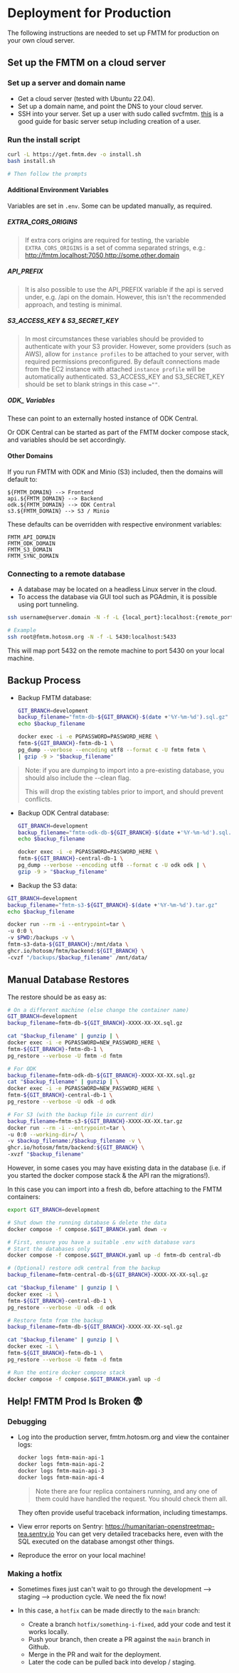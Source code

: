 # Deployment for Production

The following instructions are needed to set up FMTM for production on
your own cloud server.

## Set up the FMTM on a cloud server

### Set up a server and domain name

- Get a cloud server (tested with Ubuntu 22.04).
- Set up a domain name, and point the DNS to your cloud server.
- SSH into your server. Set up a user with sudo called
  svcfmtm. [this](https://www.digitalocean.com/community/tutorials/initial-server-setup-with-ubuntu-22-04)
  is a good guide for basic server setup including creation of a
  user.

### Run the install script

```bash
curl -L https://get.fmtm.dev -o install.sh
bash install.sh

# Then follow the prompts
```

#### Additional Environment Variables

Variables are set in `.env`.
Some can be updated manually, as required.

##### EXTRA_CORS_ORIGINS

> If extra cors origins are required for testing, the variable
> `EXTRA_CORS_ORIGINS` is a set of comma separated strings, e.g.:
> <http://fmtm.localhost:7050,http://some.other.domain>

##### API_PREFIX

> It is also possible to use the API_PREFIX variable if the api
> is served under, e.g. /api on the domain.
> However, this isn't the recommended approach, and testing is minimal.

##### S3_ACCESS_KEY & S3_SECRET_KEY

> In most circumstances these variables should be provided
> to authenticate with your S3 provider.
> However, some providers (such as AWS), allow for
> `instance profiles` to be attached to your server,
> with required permissions preconfigured.
> By default connections made from the EC2 instance
> with attached `instance profile` will be automatically
> authenticated. S3_ACCESS_KEY and S3_SECRET_KEY should
> be set to blank strings in this case `=""`.

##### ODK\_ Variables

These can point to an externally hosted instance of ODK Central.

Or ODK Central can be started as part of the FMTM docker compose
stack, and variables should be set accordingly.

#### Other Domains

If you run FMTM with ODK and Minio (S3) included, then the
domains will default to:

```dotenv
${FMTM_DOMAIN} --> Frontend
api.${FMTM_DOMAIN} --> Backend
odk.${FMTM_DOMAIN} --> ODK Central
s3.${FMTM_DOMAIN} --> S3 / Minio
```

These defaults can be overridden with respective environment variables:

```dotenv
FMTM_API_DOMAIN
FMTM_ODK_DOMAIN
FMTM_S3_DOMAIN
FMTM_SYNC_DOMAIN
```

### Connecting to a remote database

- A database may be located on a headless Linux server in the cloud.
- To access the database via GUI tool such as PGAdmin,
  it is possible using port tunneling.

```bash
ssh username@server.domain -N -f -L {local_port}:localhost:{remote_port}

# Example
ssh root@fmtm.hotosm.org -N -f -L 5430:localhost:5433
```

This will map port 5432 on the remote machine to port 5430 on your local machine.

## Backup Process

- Backup FMTM database:

  ```bash
  GIT_BRANCH=development
  backup_filename="fmtm-db-${GIT_BRANCH}-$(date +'%Y-%m-%d').sql.gz"
  echo $backup_filename

  docker exec -i -e PGPASSWORD=PASSWORD_HERE \
  fmtm-${GIT_BRANCH}-fmtm-db-1 \
  pg_dump --verbose --encoding utf8 --format c -U fmtm fmtm \
  | gzip -9 > "$backup_filename"
  ```

> Note: if you are dumping to import into a pre-existing
> database, you should also include the --clean flag.
>
> This will drop the existing tables prior to import,
> and should prevent conflicts.

- Backup ODK Central database:

  ```bash
  GIT_BRANCH=development
  backup_filename="fmtm-odk-db-${GIT_BRANCH}-$(date +'%Y-%m-%d').sql.gz"
  echo $backup_filename

  docker exec -i -e PGPASSWORD=PASSWORD_HERE \
  fmtm-${GIT_BRANCH}-central-db-1 \
  pg_dump --verbose --encoding utf8 --format c -U odk odk | \
  gzip -9 > "$backup_filename"
  ```

- Backup the S3 data:

```bash
GIT_BRANCH=development
backup_filename="fmtm-s3-${GIT_BRANCH}-$(date +'%Y-%m-%d').tar.gz"
echo $backup_filename

docker run --rm -i --entrypoint=tar \
-u 0:0 \
-v $PWD:/backups -v \
fmtm-s3-data-${GIT_BRANCH}:/mnt/data \
ghcr.io/hotosm/fmtm/backend:${GIT_BRANCH} \
-cvzf "/backups/$backup_filename" /mnt/data/
```

## Manual Database Restores

The restore should be as easy as:

```bash
# On a different machine (else change the container name)
GIT_BRANCH=development
backup_filename=fmtm-db-${GIT_BRANCH}-XXXX-XX-XX.sql.gz

cat "$backup_filename" | gunzip | \
docker exec -i -e PGPASSWORD=NEW_PASSWORD_HERE \
fmtm-${GIT_BRANCH}-fmtm-db-1 \
pg_restore --verbose -U fmtm -d fmtm

# For ODK
backup_filename=fmtm-odk-db-${GIT_BRANCH}-XXXX-XX-XX.sql.gz
cat "$backup_filename" | gunzip | \
docker exec -i -e PGPASSWORD=NEW_PASSWORD_HERE \
fmtm-${GIT_BRANCH}-central-db-1 \
pg_restore --verbose -U odk -d odk

# For S3 (with the backup file in current dir)
backup_filename=fmtm-s3-${GIT_BRANCH}-XXXX-XX-XX.tar.gz
docker run --rm -i --entrypoint=tar \
-u 0:0 --working-dir=/ \
-v $backup_filename:/$backup_filename -v \
ghcr.io/hotosm/fmtm/backend:${GIT_BRANCH} \
-xvzf "$backup_filename"
```

However, in some cases you may have existing data
in the database (i.e. if you started the docker
compose stack & the API ran the migrations!).

In this case you can import into a fresh db, before
attaching to the FMTM containers:

```bash
export GIT_BRANCH=development

# Shut down the running database & delete the data
docker compose -f compose.$GIT_BRANCH.yaml down -v

# First, ensure you have a suitable .env with database vars
# Start the databases only
docker compose -f compose.$GIT_BRANCH.yaml up -d fmtm-db central-db

# (Optional) restore odk central from the backup
backup_filename=fmtm-central-db-${GIT_BRANCH}-XXXX-XX-XX-sql.gz

cat "$backup_filename" | gunzip | \
docker exec -i \
fmtm-${GIT_BRANCH}-central-db-1 \
pg_restore --verbose -U odk -d odk

# Restore fmtm from the backup
backup_filename=fmtm-db-${GIT_BRANCH}-XXXX-XX-XX-sql.gz

cat "$backup_filename" | gunzip | \
docker exec -i \
fmtm-${GIT_BRANCH}-fmtm-db-1 \
pg_restore --verbose -U fmtm -d fmtm

# Run the entire docker compose stack
docker compose -f compose.$GIT_BRANCH.yaml up -d
```

## Help! FMTM Prod Is Broken 😨

### Debugging

- Log into the production server, fmtm.hotosm.org and view the container logs:

  ```bash
  docker logs fmtm-main-api-1
  docker logs fmtm-main-api-2
  docker logs fmtm-main-api-3
  docker logs fmtm-main-api-4
  ```

  > Note there are four replica containers running, and any one of them
  > could have handled the request. You should check them all.

  They often provide useful traceback information, including timestamps.

- View error reports on Sentry: <https://humanitarian-openstreetmap-tea.sentry.io>
  You can get very detailed tracebacks here, even with the SQL executed on
  the database amongst other things.

- Reproduce the error on your local machine!

### Making a hotfix

- Sometimes fixes just can't wait to go through the development -->
  staging --> production cycle. We need the fix now!

- In this case, a `hotfix` can be made directly to the `main` branch:
  - Create a branch `hotfix/something-i-fixed`, add your code and test
    it works locally.
  - Push your branch, then create a PR against the `main` branch in Github.
  - Merge in the PR and wait for the deployment.
  - Later the code can be pulled back into develop / staging.
